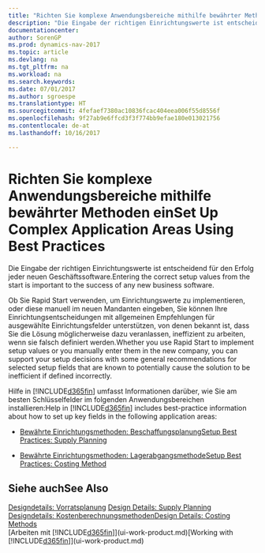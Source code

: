 ```yaml
---
title: "Richten Sie komplexe Anwendungsbereiche mithilfe bewährter Methoden ein"
description: "Die Eingabe der richtigen Einrichtungswerte ist entscheidend für den Erfolg jeder neuen Geschäftssoftware."
documentationcenter: 
author: SorenGP
ms.prod: dynamics-nav-2017
ms.topic: article
ms.devlang: na
ms.tgt_pltfrm: na
ms.workload: na
ms.search.keywords: 
ms.date: 07/01/2017
ms.author: sgroespe
ms.translationtype: HT
ms.sourcegitcommit: 4fefaef7380ac10836fcac404eea006f55d8556f
ms.openlocfilehash: 9f27ab9e6ffcd3f3f774bb9efae180e013021756
ms.contentlocale: de-at
ms.lasthandoff: 10/16/2017

---
```

# <a name="set-up-complex-application-areas-using-best-practices"></a><span data-ttu-id="96e05-103">Richten Sie komplexe Anwendungsbereiche mithilfe bewährter Methoden ein</span><span class="sxs-lookup"><span data-stu-id="96e05-103">Set Up Complex Application Areas Using Best Practices</span></span>
<span data-ttu-id="96e05-104">Die Eingabe der richtigen Einrichtungswerte ist entscheidend für den Erfolg jeder neuen Geschäftssoftware.</span><span class="sxs-lookup"><span data-stu-id="96e05-104">Entering the correct setup values from the start is important to the success of any new business software.</span></span>  

 <span data-ttu-id="96e05-105">Ob Sie Rapid Start  verwenden, um Einrichtungswerte zu implementieren, oder diese manuell im neuen Mandanten eingeben, Sie können Ihre Einrichtungsentscheidungen mit allgemeinen Empfehlungen für ausgewählte Einrichtungsfelder unterstützen, von denen bekannt ist, dass Sie die Lösung möglicherweise dazu veranlassen, ineffizient zu arbeiten, wenn sie falsch definiert werden.</span><span class="sxs-lookup"><span data-stu-id="96e05-105">Whether you use Rapid Start to implement setup values or you manually enter them in the new company, you can support your setup decisions with some general recommendations for selected setup fields that are known to potentially cause the solution to be inefficient if defined incorrectly.</span></span>  

 <span data-ttu-id="96e05-106">Hilfe in [!INCLUDE[d365fin](includes/d365fin_md.md)] umfasst Informationen darüber, wie Sie am besten Schlüsselfelder im folgenden Anwendungsbereichen installieren:</span><span class="sxs-lookup"><span data-stu-id="96e05-106">Help in [!INCLUDE[d365fin](includes/d365fin_md.md)] includes best-practice information about how to set up key fields in the following application areas:</span></span>  

-   [<span data-ttu-id="96e05-107">Bewährte Einrichtungsmethoden: Beschaffungsplanung</span><span class="sxs-lookup"><span data-stu-id="96e05-107">Setup Best Practices: Supply Planning</span></span>](setup-best-practices-supply-planning.md)  

-   [<span data-ttu-id="96e05-108">Bewährte Einrichtungsmethoden: Lagerabgangsmethode</span><span class="sxs-lookup"><span data-stu-id="96e05-108">Setup Best Practices: Costing Method</span></span>](setup-best-practices-costing-method.md)  

## <a name="see-also"></a><span data-ttu-id="96e05-109">Siehe auch</span><span class="sxs-lookup"><span data-stu-id="96e05-109">See Also</span></span>  
 <span data-ttu-id="96e05-110">[Designdetails: Vorratsplanung](design-details-supply-planning.md) </span><span class="sxs-lookup"><span data-stu-id="96e05-110">[Design Details: Supply Planning](design-details-supply-planning.md) </span></span>  
 [<span data-ttu-id="96e05-111">Designdetails: Kostenberechnungsmethoden</span><span class="sxs-lookup"><span data-stu-id="96e05-111">Design Details: Costing Methods</span></span>](design-details-costing-methods.md)  
 <span data-ttu-id="96e05-112">[Arbeiten mit [!INCLUDE[d365fin](includes/d365fin_md.md)]](ui-work-product.md)</span><span class="sxs-lookup"><span data-stu-id="96e05-112">[Working with [!INCLUDE[d365fin](includes/d365fin_md.md)]](ui-work-product.md)</span></span>

